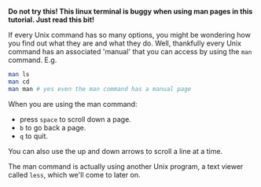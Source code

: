 
**Do not try this! This linux terminal is buggy when using man pages in this tutorial. Just read this bit!**

If every Unix command has so many options, you might be wondering how you find out what they are and what they do. Well, thankfully every Unix command has an associated 'manual' that you can access by using the `man` command. E.g.

```bash
man ls
man cd
man man # yes even the man command has a manual page
```

When you are using the man command:

- press `space` to scroll down a page.
- `b` to go back a page.
- `q` to quit. 

You can also use the up and down arrows to scroll a line at a time. 

The man command is actually using another Unix program, a text viewer called `less`, which we'll come to later on.



